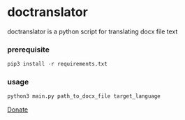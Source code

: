 # doctranslator

doctranslator is a python script for translating docx file text


### prerequisite

```python
pip3 install -r requirements.txt
```

### usage

```python
python3 main.py path_to_docx_file target_language
```


<a href="https://paypal.me/payarifpambudi">Donate</a>
